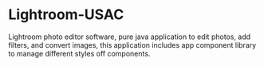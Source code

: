 # Lightroom-USAC
Lightroom photo editor software, pure java application to edit photos, add filters, and convert images, this application includes app component library to manage different styles off components.
